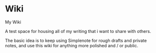 # Wiki

My Wiki

A test space for housing all of my writing that i want to share with others.

The basic idea is to keep using Simplenote for rough drafts and private notes, and use this wiki for anything more polished and / or public.

